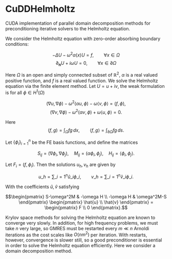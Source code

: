 # CuDDHelmholtz
CUDA implementation of parallel domain decomposition methods for preconditioning iterative solvers to the Helmholtz equation.

We consider the Helmholtz equation with zero-order absorbing boundary conditions:

$$-\Delta U - \omega^2 \alpha(x) U=f, \qquad \forall x\in\Omega$$
$$\partial_{\mathbf{n}} U + i \omega U=0, \qquad \forall x\in\partial\Omega$$

Here $\Omega$ is an open and simply connected subset of $\mathbb{R}^2$, $\alpha$ is a real valued positive function, and $f$ is a real valued function.
We solve the Helmholtz equation via the finite element method.
Let $U = u + i v$, the weak formulation is for all $\phi\in H^1(\Omega)$

$$(\nabla u, \nabla\phi) - \omega^2 (\alpha u, \phi) - \omega\langle v,\phi\rangle = (f,\phi),$$
$$(\nabla v, \nabla \phi) - \omega^2 (\alpha v, \phi) + \omega \langle u,\phi \rangle = 0.$$

Here
$$(f, g) = \int_\Omega f g \, dx, \qquad \langle f, g \rangle = \int_{\partial\Omega} f g \, ds.$$

Let $\{\phi_i\}_{i=1}^n$ be the FE basis functions, and define the matrices

$$S_{ij} = (\nabla \phi_i, \nabla \phi_j), \quad M_{ij} = (\alpha\phi_i, \phi_j), \quad H_{ij} = \langle \phi_i, \phi_j \rangle.$$

Let $F_i = (f, \phi_i)$. Then the solutions $u_h, v_h$ are given by

$$u\_h = \sum\_{i=1}^n \hat{u}\_i \phi\_i, \qquad v\_h = \sum\_{i=1}^n \hat{v}\_i \phi\_i.$$

With the coefficients $\hat{u}, \hat{v}$ satisfying

$$\begin{pmatrix}
    S-\omega^2M & -\omega H \\
    -\omega H & \omega^2M-S
\end{pmatrix} \begin{pmatrix}
    \hat{u} \\
    \hat{v}
\end{pmatrix} = \begin{pmatrix}
    F \\
    0
\end{pmatrix}.$$

Krylov space methods for solving the Helmholtz equation are known to converge very slowly.
In addition, for high frequency problems, we must take $n$ very large, so GMRES must be restarted every $m \ll n$ Arnoldi iterations as the cost scales like $O(nm^2)$ per iteration.
With restarts, however, convergence is slower still, so a good preconditioner is essential in order to solve the Helmholtz equation efficiently.
Here we consider a domain decomposition method.